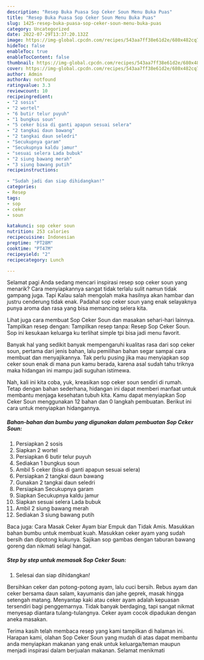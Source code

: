 ```yaml
---
description: "Resep Buka Puasa Sop Ceker Soun Menu Buka Puas"
title: "Resep Buka Puasa Sop Ceker Soun Menu Buka Puas"
slug: 1425-resep-buka-puasa-sop-ceker-soun-menu-buka-puas
category: Uncategorized
date: 2022-07-29T13:37:20.132Z
image: https://img-global.cpcdn.com/recipes/543aa7ff38e61d2e/680x482cq70/sop-ceker-soun-foto-resep-utama.jpg
hideToc: false
enableToc: true
enableTocContent: false
thumbnail: https://img-global.cpcdn.com/recipes/543aa7ff38e61d2e/680x482cq70/sop-ceker-soun-foto-resep-utama.jpg
cover: https://img-global.cpcdn.com/recipes/543aa7ff38e61d2e/680x482cq70/sop-ceker-soun-foto-resep-utama.jpg
author: Admin
authorAv: notfound
ratingvalue: 3.3
reviewcount: 10
recipeingredient:
- "2 sosis"
- "2 wortel"
- "6 butir telur puyuh"
- "1 bungkus soun"
- "5 ceker bisa di ganti apapun sesuai selera"
- "2 tangkai daun bawang"
- "2 tangkai daun seledri"
- "Secukupnya garam"
- "Secukupnya kaldu jamur"
- "sesuai selera Lada bubuk"
- "2 siung bawang merah"
- "3 siung bawang putih"
recipeinstructions:

- "Sudah jadi dan siap dihidangkan!"
categories:
- Resep
tags:
- sop
- ceker
- soun

katakunci: sop ceker soun 
nutrition: 253 calories
recipecuisine: Indonesian
preptime: "PT28M"
cooktime: "PT47M"
recipeyield: "2"
recipecategory: Lunch

---
```



Selamat pagi Anda sedang mencari inspirasi resep sop ceker soun yang menarik? Cara menyiapkannya sangat tidak terlalu sulit namun tidak gampang juga. Tapi Kalau salah mengolah maka hasilnya akan hambar dan justru cenderung tidak enak. Padahal sop ceker soun yang enak selayaknya punya aroma dan rasa yang bisa memancing selera kita.


Lihat juga cara membuat Sop Ceker Soun dan masakan sehari-hari lainnya. Tampilkan resep dengan: Tampilkan resep tanpa: Resep Sop Ceker Soun. Sop ini kesukaan keluarga ku terlihat simple tpi bisa jadi menu favorit.

Banyak hal yang sedikit banyak mempengaruhi kualitas rasa dari sop ceker soun, pertama dari jenis bahan, lalu pemilihan bahan segar sampai cara membuat dan menyajikannya. Tak perlu pusing jika mau menyiapkan sop ceker soun enak di mana pun kamu berada, karena asal sudah tahu triknya maka hidangan ini mampu jadi suguhan istimewa.


Nah, kali ini kita coba, yuk, kreasikan sop ceker soun sendiri di rumah. Tetap dengan bahan sederhana, hidangan ini dapat memberi manfaat untuk membantu menjaga kesehatan tubuh kita. Kamu dapat menyiapkan Sop Ceker Soun menggunakan 12 bahan dan 0 langkah pembuatan. Berikut ini cara untuk menyiapkan hidangannya.

<!--inarticleads1-->

##### Bahan-bahan dan bumbu yang digunakan dalam pembuatan Sop Ceker Soun:

1. Persiapkan 2 sosis
1. Siapkan 2 wortel
1. Persiapkan 6 butir telur puyuh
1. Sediakan 1 bungkus soun
1. Ambil 5 ceker (bisa di ganti apapun sesuai selera)
1. Persiapkan 2 tangkai daun bawang
1. Gunakan 2 tangkai daun seledri
1. Persiapkan Secukupnya garam
1. Siapkan Secukupnya kaldu jamur
1. Siapkan sesuai selera Lada bubuk
1. Ambil 2 siung bawang merah
1. Sediakan 3 siung bawang putih


Baca juga: Cara Masak Ceker Ayam biar Empuk dan Tidak Amis. Masukkan bahan bumbu untuk membuat kuah. Masukkan ceker ayam yang sudah bersih dan dipotong kukunya. Sajikan sop gambas dengan taburan bawang goreng dan nikmati selagi hangat. 

<!--inarticleads2-->

##### Step by step untuk memasak Sop Ceker Soun:


1. Selesai dan siap dihidangkan!

Bersihkan ceker dan potong-potong ayam, lalu cuci bersih. Rebus ayam dan ceker bersama daun salam, kayumanis dan jahe geprek, masak hingga setengah matang. Menyantap kaki atau ceker ayam adalah kepuasan tersendiri bagi penggemarnya. Tidak banyak berdaging, tapi sangat nikmat menyesap diantara tulang-tulangnya. Ceker ayam cocok dipadukan dengan aneka masakan. 

Terima kasih telah membaca resep yang kami tampilkan di halaman ini. Harapan kami, olahan Sop Ceker Soun yang mudah di atas dapat membantu anda menyiapkan makanan yang enak untuk keluarga/teman maupun menjadi inspirasi dalam berjualan makanan. Selamat menikmati
